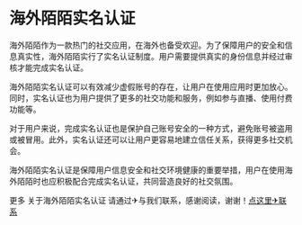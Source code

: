 # 海外陌陌实名认证

海外陌陌作为一款热门的社交应用，在海外也备受欢迎。为了保障用户的安全和信息真实性，海外陌陌实行了实名认证制度。用户需要提供真实的身份信息并经过审核才能完成实名认证。

海外陌陌实名认证可以有效减少虚假账号的存在，让用户在使用应用时更加放心。同时，实名认证也为用户提供了更多的社交功能和服务，例如参与直播、使用付费功能等。

对于用户来说，完成实名认证也是保护自己账号安全的一种方式，避免账号被盗用或被冒用。此外，实名认证还可以让用户更容易地建立信任关系，获得更多社交机会。

海外陌陌实名认证是保障用户信息安全和社交环境健康的重要举措，用户在使用海外陌陌时也应积极配合完成实名认证，共同营造良好的社交氛围。

更多 关于海外陌陌实名认证 请通过✈与我们联系，感谢阅读，谢谢！[点这里✈联系](https://ads.k02.cc)